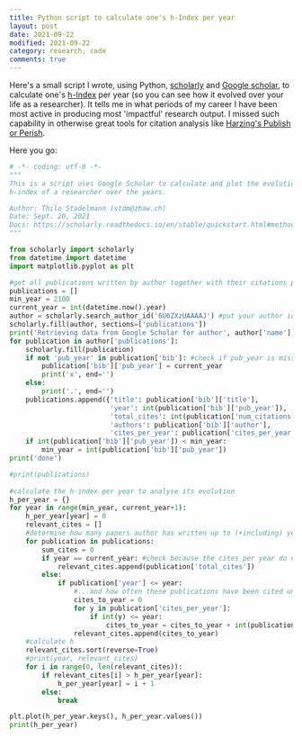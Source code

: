 ```yaml
---
title: Python script to calculate one's h-Index per year
layout: post
date: 2021-09-22
modified: 2021-09-22
category: research, code
comments: true
---
```


Here's a small script I wrote, using Python, [scholarly](https://scholarly.readthedocs.io/en/stable/quickstart.html) and [Google scholar](https://scholar.google.com/), to calculate one's [h-Index](https://en.wikipedia.org/wiki/H-index) per year (so you can see how it evolved over your life as a researcher). It tells me in what periods of my career I have been most active in producing most 'impactful' research output. I missed such capability in otherwise great tools for citation analysis like [Harzing's Publish or Perish](https://harzing.com/resources/publish-or-perish). 

<!-- more -->

Here you go:


```python
# -*- coding: utf-8 -*-
"""
This is a script uses Google Scholar to calculate and plot the evolution of the 
h-index of a researcher over the years.

Author: Thilo Stadelmann (stdm@zhaw.ch)
Date: Sept. 20, 2021
Docs: https://scholarly.readthedocs.io/en/stable/quickstart.html#methods-for-scholar
"""

from scholarly import scholarly
from datetime import datetime
import matplotlib.pyplot as plt

#get all publications written by author together with their citations per year from Google Scholar
publications = []
min_year = 2100
current_year = int(datetime.now().year)
author = scholarly.search_author_id('6U6ZXzUAAAAJ') #put your author id here
scholarly.fill(author, sections=['publications'])
print('Retrieving data from Google Scholar for author', author['name'], end='')
for publication in author['publications']:
    scholarly.fill(publication)
    if not 'pub_year' in publication['bib']: #check if pub_year is missing in the Google data
        publication['bib']['pub_year'] = current_year
        print('x', end='')
    else:
        print('.', end='')
    publications.append({'title': publication['bib']['title'],
                         'year': int(publication['bib']['pub_year']),
                         'total_cites': int(publication['num_citations']),
                         'authors': publication['bib']['author'],
                         'cites_per_year': publication['cites_per_year']})
    if int(publication['bib']['pub_year']) < min_year:
        min_year = int(publication['bib']['pub_year'])
print('done')

#print(publications)
        
#calculate the h-index per year to analyse its evolution
h_per_year = {}
for year in range(min_year, current_year+1):
    h_per_year[year] = 0 
    relevant_cites = []
    #determine how many papers author has written up to (+including) year
    for publication in publications:
        sum_cites = 0
        if year == current_year: #check because the cites per year do not always add up to the total number of cites in the Google data
            relevant_cites.append(publication['total_cites'])
        else:
            if publication['year'] <= year:
                #...and how often these publications have been cited until that year
                cites_to_year = 0
                for y in publication['cites_per_year']:
                    if int(y) <= year:
                        cites_to_year = cites_to_year + int(publication['cites_per_year'][y])
                relevant_cites.append(cites_to_year)
    #calculate h
    relevant_cites.sort(reverse=True)
    #print(year, relevant_cites)
    for i in range(0, len(relevant_cites)):
        if relevant_cites[i] > h_per_year[year]:
            h_per_year[year] = i + 1
        else:
            break

plt.plot(h_per_year.keys(), h_per_year.values())
print(h_per_year)
```
